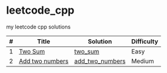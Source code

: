 # leetcode_cpp
my leetcode cpp solutions


| # | Title | Solution | Difficulty |  
|---| ----- | -------- | ---------- |
|1|[Two Sum](https://leetcode.com/problems/two-sum/description/)|[two_sum](./1_two_sum/src/solution.cpp)|Easy|
|2|[Add two numbers](https://leetcode.com/problems/add-two-numbers/description/)|[add_two_numbers](./2_add_two_numbers)|Medium|
